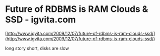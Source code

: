 <!--
id: 273493746
link: http://tumblr.atmos.org/post/273493746/future-of-rdbms-is-ram-clouds-ssd-igvita-com
slug: future-of-rdbms-is-ram-clouds-ssd-igvita-com
date: Mon Dec 07 2009 11:33:27 GMT-0800 (PST)
publish: 2009-12-07
tags: 
title:    Future of RDBMS is RAM Clouds & SSD - igvita.com
-->


   Future of RDBMS is RAM Clouds & SSD - igvita.com
===================================================

[http://www.igvita.com/2009/12/07/future-of-rdbms-is-ram-clouds-ssd/](http://www.igvita.com/2009/12/07/future-of-rdbms-is-ram-clouds-ssd/)

long story short, disks are slow

